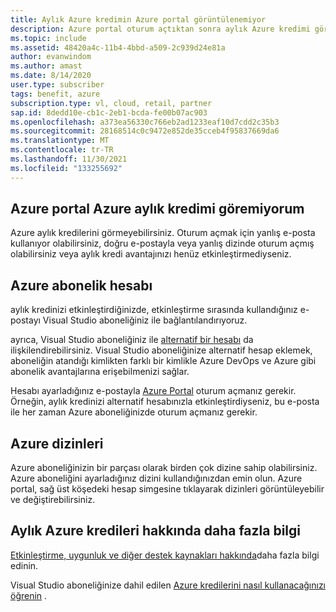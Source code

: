 ```yaml
---
title: Aylık Azure kredimin Azure portal görüntülenemiyor
description: Azure portal oturum açtıktan sonra aylık Azure kredimi göremiyorum
ms.topic: include
ms.assetid: 48420a4c-11b4-4bbd-a509-2c939d24e81a
author: evanwindom
ms.author: amast
ms.date: 8/14/2020
user.type: subscriber
tags: benefit, azure
subscription.type: vl, cloud, retail, partner
sap.id: 8dedd10e-cb1c-2eb1-bcda-fe00b07ac903
ms.openlocfilehash: a373ea56330c766eb2ad1233eaf10d7cdd2c35b3
ms.sourcegitcommit: 28168514c0c9472e852de35cceb4f95837669da6
ms.translationtype: MT
ms.contentlocale: tr-TR
ms.lasthandoff: 11/30/2021
ms.locfileid: "133255692"
---
```

## <a name="im-unable-to-see-my-azure-monthly-credit-in-the-azure-portal"></a>Azure portal Azure aylık kredimi göremiyorum

Azure aylık kredilerini görmeyebilirsiniz. Oturum açmak için yanlış e-posta kullanıyor olabilirsiniz, doğru e-postayla veya yanlış dizinde oturum açmış olabilirsiniz veya aylık kredi avantajınızı henüz etkinleştirmediyseniz. 

## <a name="azure-subscription-account"></a>Azure abonelik hesabı 

aylık kredinizi etkinleştirdiğinizde, etkinleştirme sırasında kullandığınız e-postayı Visual Studio aboneliğiniz ile bağlantılandırıyoruz.  

ayrıca, Visual Studio aboneliğiniz ile [alternatif bir hesabı](https://docs.microsoft.com/visualstudio/subscriptions/vs-alternate-identity) da ilişkilendirebilirsiniz. Visual Studio aboneliğinize alternatif hesap eklemek, aboneliğin atandığı kimlikten farklı bir kimlikle Azure DevOps ve Azure gibi abonelik avantajlarına erişebilmenizi sağlar.  

Hesabı ayarladığınız e-postayla [Azure Portal](https://portal.azure.com/) oturum açmanız gerekir. Örneğin, aylık kredinizi alternatif hesabınızla etkinleştirdiyseniz, bu e-posta ile her zaman Azure aboneliğinizde oturum açmanız gerekir. 

## <a name="azure-directories"></a>Azure dizinleri
 
Azure aboneliğinizin bir parçası olarak birden çok dizine sahip olabilirsiniz. Azure aboneliğini ayarladığınız dizini kullandığınızdan emin olun. Azure portal, sağ üst köşedeki hesap simgesine tıklayarak dizinleri görüntüleyebilir ve değiştirebilirsiniz. 

## <a name="more-information-about-monthly-azure-credits"></a>Aylık Azure kredileri hakkında daha fazla bilgi

[Etkinleştirme, uygunluk ve diğer destek kaynakları hakkında](https://docs.microsoft.com/visualstudio/subscriptions/vs-azure)daha fazla bilgi edinin.  

Visual Studio aboneliğinize dahil edilen [Azure kredilerini nasıl kullanacağınızı öğrenin](https://azure.microsoft.com/pricing/member-offers/credit-for-visual-studio-subscribers/#azure-credits) . 